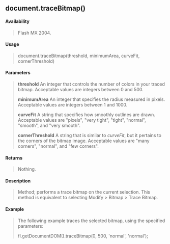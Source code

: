 ## document.traceBitmap()

#### Availability

> Flash MX 2004.

#### Usage

> document.traceBitmap(threshold, minimumArea, curveFit, cornerThreshold)

#### Parameters

> **threshold** An integer that controls the number of colors in your traced bitmap. Acceptable values are integers between 0 and 500.
>
> **minimumArea** An integer that specifies the radius measured in pixels. Acceptable values are integers between 1 and 1000.
>
> **curveFit** A string that specifies how smoothly outlines are drawn. Acceptable values are "pixels", "very tight", "tight", "normal", "smooth", and "very smooth".
>
> **cornerThreshold** A string that is similar to *curveFit*, but it pertains to the corners of the bitmap image. Acceptable values are "many corners", "normal", and "few corners".

#### Returns

> Nothing.

#### Description

> Method; performs a trace bitmap on the current selection. This method is equivalent to selecting Modify \> Bitmap \> Trace Bitmap.

#### Example

> The following example traces the selected bitmap, using the specified parameters:
>
> fl.getDocumentDOM().traceBitmap(0, 500, 'normal', 'normal');
